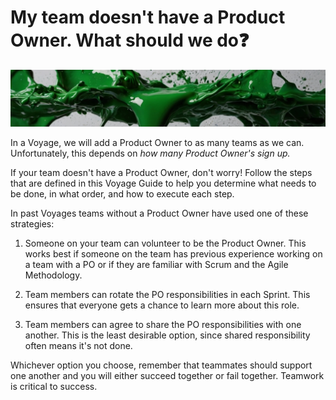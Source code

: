 # My team doesn't have a Product Owner. What should we do❓
![Voyage topic banner](../assets/horizontal-paint-splash-green.jpg)

In a Voyage, we will add a Product Owner to as many teams as we can.
Unfortunately, this depends on *_how many Product Owner's sign up._*

If your team doesn't have a Product Owner, don't worry! Follow the steps that are defined in this Voyage Guide to help you determine what needs to be done, in what order, and how to execute each step.

In past Voyages teams without a Product Owner have used one of these
strategies:

1. Someone on your team can volunteer to be the Product Owner. This works
best if someone on the team has previous experience working on a team with a PO or if they are familiar with Scrum and the Agile Methodology.

2. Team members can rotate the PO responsibilities in each Sprint. This
ensures that everyone gets a chance to learn more about this role.

3. Team members can agree to share the PO responsibilities with one another. This is the least desirable option, since shared responsibility often means it's not done.

Whichever option you choose, remember that teammates should support one
another and you will either succeed together or fail together. Teamwork is
critical to success.